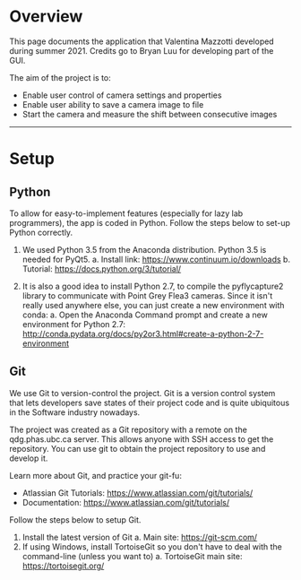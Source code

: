 ﻿
# Overview

This page documents the application that Valentina Mazzotti developed during summer 2021. Credits go to Bryan Luu for 
developing part of the GUI. 

The aim of the project is to:
- Enable user control of camera settings and properties
- Enable user ability to save a camera image to file
- Start the camera and measure the shift between consecutive images


-----


# Setup

## Python
To allow for easy-to-implement features (especially for lazy lab programmers), the app is coded in Python. 
Follow the steps below to set-up Python correctly.

1. We used Python 3.5 from the Anaconda distribution. Python 3.5 is needed for PyQt5.
    a. Install link: https://www.continuum.io/downloads
    b. Tutorial: https://docs.python.org/3/tutorial/

2. It is also a good idea to install Python 2.7, to compile the pyflycapture2 library to communicate with Point Grey Flea3 cameras. Since it isn't really used anywhere else, you can just create a new environment with conda:
    a. Open the Anaconda Command prompt and create a new environment for Python 2.7: http://conda.pydata.org/docs/py2or3.html#create-a-python-2-7-environment

## Git
We use Git to version-control the project. Git is a version control system that lets developers save states of their project code and is quite ubiquitous in the Software industry nowadays.

The project was created as a Git repository with a remote on the qdg.phas.ubc.ca server. This allows anyone with SSH access to get the repository. You can use git to obtain the project repository to use and develop it. 

Learn more about Git, and practice your git-fu:
- Atlassian Git Tutorials: https://www.atlassian.com/git/tutorials/
- Documentation: https://www.atlassian.com/git/tutorials/

Follow the steps below to setup Git.
1. Install the latest version of Git
    a. Main site:  https://git-scm.com/
2. If using Windows, install TortoiseGit so you don't have to deal with the command-line (unless you want to)
    a. TortoiseGit main site: https://tortoisegit.org/
		
